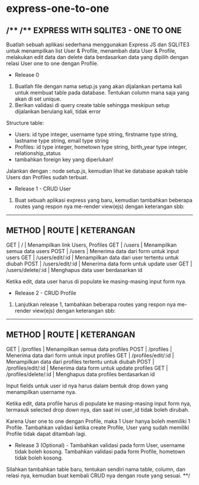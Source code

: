 # express-one-to-one
/**
/** EXPRESS WITH SQLITE3 - ONE TO ONE
---------------------------
Buatlah sebuah aplikasi sederhana menggunakan Express JS dan SQLITE3 untuk
menampilkan list User & Profile, menambah data User & Profile,
melakukan edit data dan delete data berdasarkan data yang dipilih dengan relasi User one to one dengan Profile.

- Release 0
1. Buatlah file dengan nama setup.js yang akan dijalankan pertama kali untuk membuat
table pada database. Tentukan column mana saja yang akan di set unique.
2. Berikan validasi di query create table sehingga meskipun setup dijalankan berulang
kali, tidak error

Structure table:
* Users: id type integer, username type string, firstname type string, lastname type string, email type string
* Profiles: id type integer, hometown type string, birth_year type integer, relationship_status
* tambahkan foreign key yang diperlukan!

Jalankan dengan : node setup.js, kemudian lihat ke database apakah table Users dan Profiles sudah terbuat.

- Release 1 - CRUD User
1. Buat sebuah aplikasi express yang baru, kemudian tambahkan beberapa routes yang respon nya me-render view(ejs) dengan keterangan sbb:

----------------------------------------------------------------------
METHOD | ROUTE                | KETERANGAN
----------------------------------------------------------------------
GET    | /                    | Menampilkan link Users, Profiles
GET    | /users               | Menampilkan semua data users
POST   | /users               | Menerima data dari form untuk input users
GET    | /users/edit/:id      | Menampilkan data dari user tertentu untuk diubah
POST   | /users/edit/:id      | Menerima data form untuk update user
GET    | /users/delete/:id    | Menghapus data user berdasarkan id

Ketika edit, data user harus di populate ke masing-masing input form nya.

- Release 2 - CRUD Profile
1. Lanjutkan release 1, tambahkan beberapa routes yang respon nya me-render view(ejs) dengan keterangan sbb:

----------------------------------------------------------------------
METHOD | ROUTE                | KETERANGAN
----------------------------------------------------------------------
GET    | /profiles            | Menampilkan semua data profiles
POST   | /profiles            | Menerima data dari form untuk input profiles
GET    | /profiles/edit/:id   | Menampilkan data dari profiles tertentu untuk diubah
POST   | /profiles/edit/:id   | Menerima data form untuk update profiles
GET    | /profiles/delete/:id | Menghapus data profiles berdasarkan id

Input fields untuk user id nya harus dalam bentuk drop down yang menampilkan username nya.

Ketika edit, data profile harus di populate ke masing-masing input form nya, termasuk selected drop down nya, dan saat ini user_id tidak boleh dirubah.

Karena User one to one dengan Profile, maka 1 User hanya boleh memiliki 1 Profile. Tambahkan validasi ketika create Profile, User yang sudah memiliki Profile tidak dapat ditambah lagi.

- Release 3 (Optional) -
Tambahkan validasi pada form User, username tidak boleh kosong. Tambahkan validasi pada form Profile, hometown tidak boleh kosong.

Silahkan tambahkan table baru, tentukan sendiri nama table, column, dan relasi nya, kemudian buat kembali CRUD nya dengan route yang sesuai.
**/
